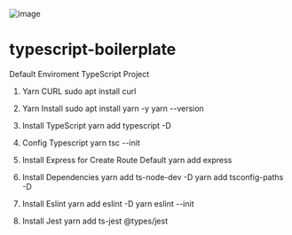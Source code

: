 ![image](https://user-images.githubusercontent.com/19837925/221703071-d6b037fd-2cbe-47f6-bef7-53b2dd663689.png)


# typescript-boilerplate
Default Enviroment TypeScript Project

1. Yarn CURL
sudo apt install curl

2. Yarn Install
sudo apt install yarn -y
yarn --version

3.  Install TypeScript
yarn add typescript -D

4. Config Typescript
yarn tsc --init

5. Install Express for Create Route Default
yarn add express

6. Install Dependencies
yarn add ts-node-dev -D
yarn add tsconfig-paths -D

7. Install Eslint
yarn add eslint -D
yarn eslint --init

8. Install Jest
yarn add ts-jest @types/jest
